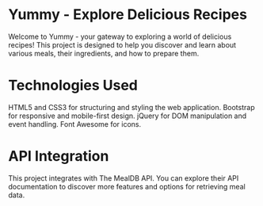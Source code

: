 # Yummy - Explore Delicious Recipes
Welcome to Yummy - your gateway to exploring a world of delicious recipes! This project is designed to help you discover and learn about various meals, their ingredients, and how to prepare them.
# Technologies Used
HTML5 and CSS3 for structuring and styling the web application.
Bootstrap for responsive and mobile-first design.
jQuery for DOM manipulation and event handling.
Font Awesome for icons.
# API Integration
This project integrates with The MealDB API. You can explore their API documentation to discover more features and options for retrieving meal data.
